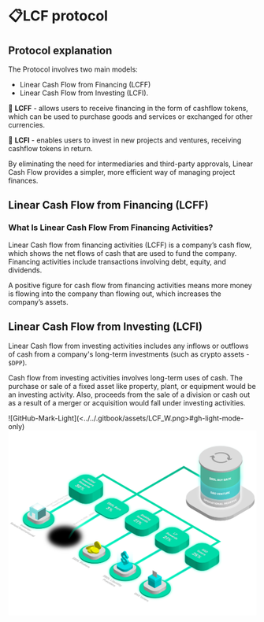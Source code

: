 # 📋LCF protocol
## Protocol explanation

The Protocol involves two main models:

* Linear Cash Flow from Financing (LCFF)
* Linear Cash Flow from Investing (LCFI).

📃 **LCFF** - allows users to receive financing in the form of cashflow tokens, which can be used to purchase goods and services or exchanged for other currencies. 

📃 **LCFI** - enables users to invest in new projects and ventures, receiving cashflow tokens in return. 

By eliminating the need for intermediaries and third-party approvals, Linear Cash Flow provides a simpler, more efficient way of managing project finances. 

## Linear Cash Flow from Financing (LCFF)

### What Is Linear Cash Flow From Financing Activities?

Linear Cash flow from financing activities (LCFF) is a company’s cash flow, which shows the net flows of cash that are used to fund the company. Financing activities include transactions involving debt, equity, and dividends. 

A positive figure for cash flow from financing activities means more money is flowing into the company than flowing out, which increases the company’s assets. 

## Linear Cash Flow from Investing (LCFI)

Linear Cash flow from investing activities includes any inflows or outflows of cash from a company's long-term investments (such as crypto assets - `$DPP`). 

Cash flow from investing activities involves long-term uses of cash. The purchase or sale of a fixed asset like property, plant, or equipment would be an investing activity. Also, proceeds from the sale of a division or cash out as a result of a merger or acquisition would fall under investing activities. 

![GitHub-Mark-Light](<../../.gitbook/assets/LCF_W.png>#gh-light-mode-only)![GitHub-Mark-Dark](<../../.gitbook/assets/LCF.png#gh-dark-mode-only>)
